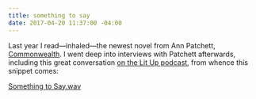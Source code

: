 ```yaml
---
title: something to say
date: 2017-04-20 11:37:00 -04:00
---
```


Last year I read—inhaled—the newest novel from Ann Patchett, [Commonwealth](http://shop.harvard.com/book/9780062491794). I went deep into interviews with Patchett afterwards, including this great conversation [on the Lit Up podcast](http://thelitupshow.com/episode-71-ann-patchett-on-step-families-lasting-bonds-and-more/), from whence this snippet comes:

[Something to Say.wav](/uploads/Something%20to%20Say.wav)


